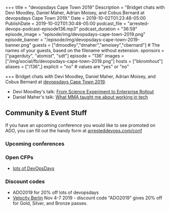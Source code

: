 +++
title = "devopsdays Cape Town 2019"
Description = "Bridget chats with Devi Moodley, Daniel Maher, Adrian Moisey, and Cobus Bernard at devopsdays Cape Town 2019."
Date = 2019-10-02T01:23:48-05:00
PublishDate = 2019-10-02T01:30:48-05:00
podcast_file = "arrested-devops-podcast-episode136.mp3"
podcast_duration = "36:59"
episode_image = "episode/img/devopsdays-cape-town-2019.png"
episode_banner = "/episode/img/devopsdays-cape-town-2019-banner.png"
guests = ["dmoodley","dmaher","amoisey","cbernard"] # The names of your guests, based on the filename without extension.
sponsors = ["pagerduty", "atomist", "sdt"]
episode = "136"
images = ["/img/social/fb/devopsdays-cape-town-2019.png"]
hosts = ["bkromhout"]
aliases = ["/136",]
explicit = "no" # values are "yes" or "no"


+++
Bridget chats with Devi Moodley, Daniel Maher, Adrian Moisey, and Cobus Bernard at [devopsdays Cape Town 2019](https://www.devopsdays.org/events/2019-cape-town/welcome/).

- Devi Moodley's talk: [From Science Experiment to Enterprise Rollout](https://devopsdays.org/events/2019-cape-town/program/devi-moodley)
- Daniel Maher's talk: [What MMA taught me about working in tech](https://devopsdays.org/events/2019-cape-town/program/daniel-maher/)

## Community & Event Stuff

If you have an upcoming conference you would like to see promoted on ADO, you can fill out the handy form at [arresteddevops.com/conf](https://arresteddevops.com/conf)

### Upcoming conferences

### Open CFPs

- [lots of DevOpsDays](https://devopsdays.org/speaking)

### Discount codes
- ADO2019 for 20% off lots of devopsdays
- [Velocity Berlin](https://conferences.oreilly.com/velocity/vl-eu) Nov 4-7 2019 - discount code "ADO2019" gives 20% off for Gold, Silver, and Bronze passes.
